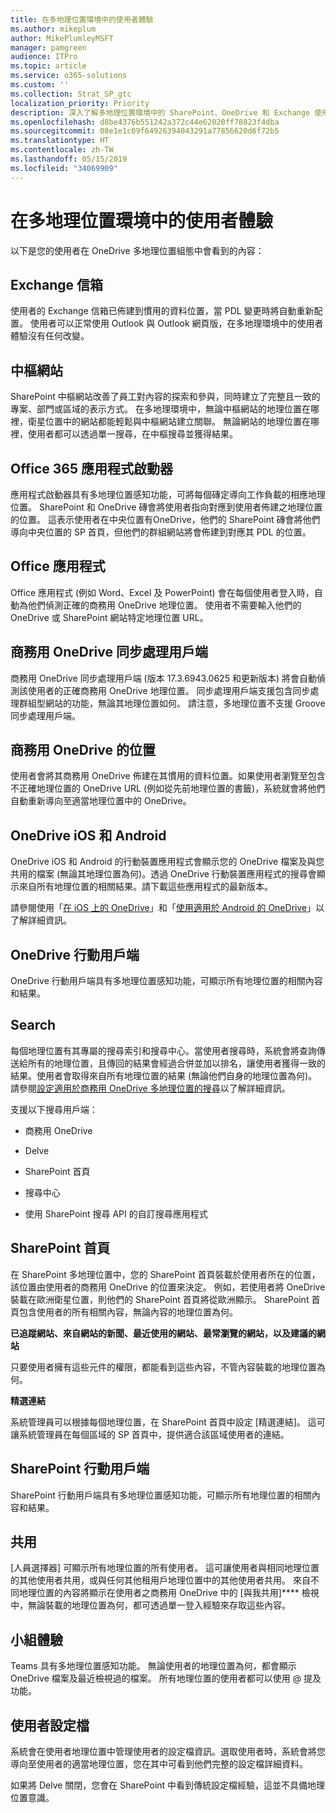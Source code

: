 ```yaml
---
title: 在多地理位置環境中的使用者體驗
ms.author: mikeplum
author: MikePlumleyMSFT
manager: pamgreen
audience: ITPro
ms.topic: article
ms.service: o365-solutions
ms.custom: ''
ms.collection: Strat_SP_gtc
localization_priority: Priority
description: 深入了解多地理位置環境中的 SharePoint、OneDrive 和 Exchange 使用者體驗。
ms.openlocfilehash: d8be4376b551242a372c44e62020ff78823f4dba
ms.sourcegitcommit: 08e1e1c09f64926394043291a77856620d6f72b5
ms.translationtype: HT
ms.contentlocale: zh-TW
ms.lasthandoff: 05/15/2019
ms.locfileid: "34069909"
---
```

# <a name="user-experience-in-a-multi-geo-environment"></a>在多地理位置環境中的使用者體驗

以下是您的使用者在 OneDrive 多地理位置組態中會看到的內容：

## <a name="exchange-mailbox"></a>Exchange 信箱

使用者的 Exchange 信箱已佈建到慣用的資料位置，當 PDL 變更時將自動重新配置。 使用者可以正常使用 Outlook 與 Outlook 網頁版，在多地理環境中的使用者體驗沒有任何改變。

## <a name="hub-sites"></a>中樞網站

SharePoint 中樞網站改善了員工對內容的探索和參與，同時建立了完整且一致的專案、部門或區域的表示方式。 在多地理環境中，無論中樞網站的地理位置在哪裡，衛星位置中的網站都能輕鬆與中樞網站建立關聯。 無論網站的地理位置在哪裡，使用者都可以透過單一搜尋，在中樞搜尋並獲得結果。

## <a name="office-365-app-launcher"></a>Office 365 應用程式啟動器

應用程式啟動器具有多地理位置感知功能，可將每個磚定導向工作負載的相應地理位置。 SharePoint 和 OneDrive 磚會將使用者指向對應到使用者佈建之地理位置的位置。 這表示使用者在中央位置有OneDrive，他們的 SharePoint 磚會將他們導向中央位置的 SP 首頁，但他們的群組網站將會佈建到對應其 PDL 的位置。 

## <a name="office-applications"></a>Office 應用程式

Office 應用程式 (例如 Word、Excel 及 PowerPoint) 會在每個使用者登入時，自動為他們偵測正確的商務用 OneDrive 地理位置。 使用者不需要輸入他們的 OneDrive 或 SharePoint 網站特定地理位置 URL。

## <a name="onedrive-for-business-sync-client"></a>商務用 OneDrive 同步處理用戶端

商務用 OneDrive 同步處理用戶端 (版本 17.3.6943.0625 和更新版本) 將會自動偵測該使用者的正確商務用 OneDrive 地理位置。 同步處理用戶端支援包含同步處理群組型網站的功能，無論其地理位置如何。 請注意，多地理位置不支援 Groove 同步處理用戶端。 

## <a name="onedrive-for-business-location"></a>商務用 OneDrive 的位置

使用者會將其商務用 OneDrive 佈建在其慣用的資料位置。如果使用者瀏覽至包含不正確地理位置的 OneDrive URL (例如從先前地理位置的書籤)，系統就會將他們自動重新導向至適當地理位置中的 OneDrive。

## <a name="onedrive-ios-and-android"></a>OneDrive iOS 和 Android 

OneDrive iOS 和 Android 的行動裝置應用程式會顯示您的 OneDrive 檔案及與您共用的檔案 (無論其地理位置為何)。透過 OneDrive 行動裝置應用程式的搜尋會顯示來自所有地理位置的相關結果。請下載這些應用程式的最新版本。

請參閱使用「[在 iOS 上的 OneDrive](https://support.office.com/article/08d5c5b2-ccc6-40eb-a244-fe3597a3c247)」和「[使用適用於 Android 的 OneDrive](https://support.office.com/article/eee1d31c-792d-41d4-8132-f9621b39eb36)」以了解詳細資訊。

## <a name="onedrive-mobile-client"></a>OneDrive 行動用戶端 

OneDrive 行動用戶端具有多地理位置感知功能，可顯示所有地理位置的相關內容和結果。

## <a name="search"></a>Search

每個地理位置有其專屬的搜尋索引和搜尋中心。當使用者搜尋時，系統會將查詢傳送給所有的地理位置，且傳回的結果會經過合併並加以排名，讓使用者獲得一致的結果。使用者會取得來自所有地理位置的結果 (無論他們自身的地理位置為何)。請參閱[設定適用於商務用 OneDrive 多地理位置的搜尋](configure-search-for-multi-geo.md)以了解詳細資訊。

支援以下搜尋用戶端：

-   商務用 OneDrive

-   Delve

-   SharePoint 首頁

-   搜尋中心

-   使用 SharePoint 搜尋 API 的自訂搜尋應用程式

## <a name="sharepoint-home"></a>SharePoint 首頁 

在 SharePoint 多地理位置中，您的 SharePoint 首頁裝載於使用者所在的位置，該位置由使用者的商務用 OneDrive 的位置來決定。 例如，若使用者將 OneDrive 裝載在歐洲衛星位置，則他們的 SharePoint 首頁將從歐洲顯示。 SharePoint 首頁包含使用者的所有相關內容，無論內容的地理位置為何。 

**已追蹤網站、來自網站的新聞、最近使用的網站、最常瀏覽的網站，以及建議的網站**

只要使用者擁有這些元件的權限，都能看到這些內容，不管內容裝載的地理位置為何。 

**精選連結**

系統管理員可以根據每個地理位置，在 SharePoint 首頁中設定 [精選連結]。 這可讓系統管理員在每個區域的 SP 首頁中，提供適合該區域使用者的連結。 

## <a name="sharepoint-mobile-client"></a>SharePoint 行動用戶端 

SharePoint 行動用戶端具有多地理位置感知功能，可顯示所有地理位置的相關內容和結果。

## <a name="sharing"></a>共用

[人員選擇器] 可顯示所有地理位置的所有使用者。 這可讓使用者與相同地理位置的其他使用者共用，或與任何其他租用戶地理位置中的其他使用者共用。 來自不同地理位置的內容將顯示在使用者之商務用 OneDrive 中的 [與我共用]**** 檢視中，無論裝載的地理位置為何，都可透過單一登入經驗來存取這些內容。

## <a name="teams-experience"></a>小組體驗

Teams 具有多地理位置感知功能。 無論使用者的地理位置為何，都會顯示 OneDrive 檔案及最近檢視過的檔案。 所有地理位置的使用者都可以使用 @ 提及功能。

## <a name="user-profiles"></a>使用者設定檔

系統會在使用者地理位置中管理使用者的設定檔資訊。選取使用者時，系統會將您導向至使用者的適當地理位置，您在其中可看到他們完整的設定檔詳細資料。

如果將 Delve 關閉，您會在 SharePoint 中看到傳統設定檔經驗，這並不具備地理位置意識。


